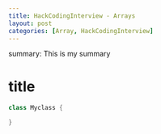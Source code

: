```yaml
---
title: HackCodingInterview - Arrays
layout: post
categories: [Array, HackCodingInterview]
---
```


summary: This is my summary

# title

```java
class Myclass {

}
```